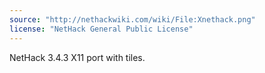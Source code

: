 ```yaml
---
source: "http://nethackwiki.com/wiki/File:Xnethack.png"
license: "NetHack General Public License"
---
```

NetHack 3.4.3 X11 port with tiles.
